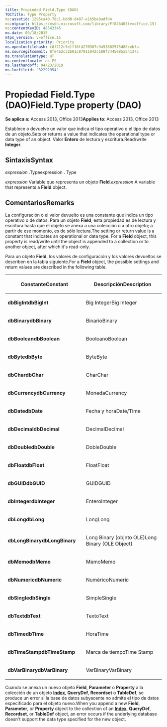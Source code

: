 ```yaml
---
title: Propiedad Field.Type (DAO)
TOCTitle: Type Property
ms:assetid: 1295ca40-78c1-bdd0-d407-e1b5be8adfd4
ms:mtpsurl: https://msdn.microsoft.com/library/Ff845405(v=office.15)
ms:contentKeyID: 48543345
ms.date: 09/18/2015
mtps_version: v=office.15
localization_priority: Priority
ms.openlocfilehash: c8f212c5e1f10f4270987c9453802575d88cebfa
ms.sourcegitcommit: 8fe462c32b91c87911942c188f3445e85a54137c
ms.translationtype: HT
ms.contentlocale: es-ES
ms.lasthandoff: 04/23/2019
ms.locfileid: "32292954"
---
```

# <a name="fieldtype-property-dao"></a><span data-ttu-id="3a4aa-102">Propiedad Field.Type (DAO)</span><span class="sxs-lookup"><span data-stu-id="3a4aa-102">Field.Type property (DAO)</span></span>


<span data-ttu-id="3a4aa-103">**Se aplica a:** Access 2013, Office 2013</span><span class="sxs-lookup"><span data-stu-id="3a4aa-103">**Applies to**: Access 2013, Office 2013</span></span>

<span data-ttu-id="3a4aa-104">Establece o devuelve un valor que indica el tipo operativo o el tipo de datos de un objeto.</span><span class="sxs-lookup"><span data-stu-id="3a4aa-104">Sets or returns a value that indicates the operational type or data type of an object.</span></span> <span data-ttu-id="3a4aa-105">Valor **Entero** de lectura y escritura.</span><span class="sxs-lookup"><span data-stu-id="3a4aa-105">Read/write **Integer**.</span></span>

## <a name="syntax"></a><span data-ttu-id="3a4aa-106">Sintaxis</span><span class="sxs-lookup"><span data-stu-id="3a4aa-106">Syntax</span></span>

<span data-ttu-id="3a4aa-107">*expression* .Type</span><span class="sxs-lookup"><span data-stu-id="3a4aa-107">expression  . Type</span></span>

<span data-ttu-id="3a4aa-108">*expression* Variable que representa un objeto **Field**.</span><span class="sxs-lookup"><span data-stu-id="3a4aa-108">*expression*  A variable that represents a **Field** object.</span></span>

## <a name="remarks"></a><span data-ttu-id="3a4aa-109">Comentarios</span><span class="sxs-lookup"><span data-stu-id="3a4aa-109">Remarks</span></span>

<span data-ttu-id="3a4aa-p102">La configuración o el valor devuelto es una constante que indica un tipo operativo o de datos. Para un objeto **Field**, esta propiedad es de lectura y escritura hasta que el objeto se anexa a una colección o a otro objeto; a partir de ese momento, es de sólo lectura.</span><span class="sxs-lookup"><span data-stu-id="3a4aa-p102">The setting or return value is a constant that indicates an operational or data type. For a **Field** object, this property is read/write until the object is appended to a collection or to another object, after which it's read-only.</span></span>

<span data-ttu-id="3a4aa-112">Para un objeto **Field**, los valores de configuración y los valores devueltos se describen en la tabla siguiente.</span><span class="sxs-lookup"><span data-stu-id="3a4aa-112">For a **Field** object, the possible settings and return values are described in the following table.</span></span>

<table>
<colgroup>
<col style="width: 50%" />
<col style="width: 50%" />
</colgroup>
<thead>
<tr class="header">
<th><p><span data-ttu-id="3a4aa-113">Constante</span><span class="sxs-lookup"><span data-stu-id="3a4aa-113">Constant</span></span></p></th>
<th><p><span data-ttu-id="3a4aa-114">Descripción</span><span class="sxs-lookup"><span data-stu-id="3a4aa-114">Description</span></span></p></th>
</tr>
</thead>
<tbody>
<tr class="odd">
<td><p><span data-ttu-id="3a4aa-115"><strong>dbBigInt</strong></span><span class="sxs-lookup"><span data-stu-id="3a4aa-115"><strong>dbBigInt</strong></span></span></p></td>
<td><p><span data-ttu-id="3a4aa-116">Big Integer</span><span class="sxs-lookup"><span data-stu-id="3a4aa-116">Big Integer</span></span></p></td>
</tr>
<tr class="even">
<td><p><span data-ttu-id="3a4aa-117"><strong>dbBinary</strong></span><span class="sxs-lookup"><span data-stu-id="3a4aa-117"><strong>dbBinary</strong></span></span></p></td>
<td><p><span data-ttu-id="3a4aa-118">Binario</span><span class="sxs-lookup"><span data-stu-id="3a4aa-118">Binary</span></span></p></td>
</tr>
<tr class="odd">
<td><p><span data-ttu-id="3a4aa-119"><strong>dbBoolean</strong></span><span class="sxs-lookup"><span data-stu-id="3a4aa-119"><strong>dbBoolean</strong></span></span></p></td>
<td><p><span data-ttu-id="3a4aa-120">Booleano</span><span class="sxs-lookup"><span data-stu-id="3a4aa-120">Boolean</span></span></p></td>
</tr>
<tr class="even">
<td><p><span data-ttu-id="3a4aa-121"><strong>dbByte</strong></span><span class="sxs-lookup"><span data-stu-id="3a4aa-121"><strong>dbByte</strong></span></span></p></td>
<td><p><span data-ttu-id="3a4aa-122">Byte</span><span class="sxs-lookup"><span data-stu-id="3a4aa-122">Byte</span></span></p></td>
</tr>
<tr class="odd">
<td><p><span data-ttu-id="3a4aa-123"><strong>dbChar</strong></span><span class="sxs-lookup"><span data-stu-id="3a4aa-123"><strong>dbChar</strong></span></span></p></td>
<td><p><span data-ttu-id="3a4aa-124">Char</span><span class="sxs-lookup"><span data-stu-id="3a4aa-124">Char</span></span></p></td>
</tr>
<tr class="even">
<td><p><span data-ttu-id="3a4aa-125"><strong>dbCurrency</strong></span><span class="sxs-lookup"><span data-stu-id="3a4aa-125"><strong>dbCurrency</strong></span></span></p></td>
<td><p><span data-ttu-id="3a4aa-126">Moneda</span><span class="sxs-lookup"><span data-stu-id="3a4aa-126">Currency</span></span></p></td>
</tr>
<tr class="odd">
<td><p><span data-ttu-id="3a4aa-127"><strong>dbDate</strong></span><span class="sxs-lookup"><span data-stu-id="3a4aa-127"><strong>dbDate</strong></span></span></p></td>
<td><p><span data-ttu-id="3a4aa-128">Fecha y hora</span><span class="sxs-lookup"><span data-stu-id="3a4aa-128">Date/Time</span></span></p></td>
</tr>
<tr class="even">
<td><p><span data-ttu-id="3a4aa-129"><strong>dbDecimal</strong></span><span class="sxs-lookup"><span data-stu-id="3a4aa-129"><strong>dbDecimal</strong></span></span></p></td>
<td><p><span data-ttu-id="3a4aa-130">Decimal</span><span class="sxs-lookup"><span data-stu-id="3a4aa-130">Decimal</span></span></p></td>
</tr>
<tr class="odd">
<td><p><span data-ttu-id="3a4aa-131"><strong>dbDouble</strong></span><span class="sxs-lookup"><span data-stu-id="3a4aa-131"><strong>dbDouble</strong></span></span></p></td>
<td><p><span data-ttu-id="3a4aa-132">Doble</span><span class="sxs-lookup"><span data-stu-id="3a4aa-132">Double</span></span></p></td>
</tr>
<tr class="even">
<td><p><span data-ttu-id="3a4aa-133"><strong>dbFloat</strong></span><span class="sxs-lookup"><span data-stu-id="3a4aa-133"><strong>dbFloat</strong></span></span></p></td>
<td><p><span data-ttu-id="3a4aa-134">Float</span><span class="sxs-lookup"><span data-stu-id="3a4aa-134">Float</span></span></p></td>
</tr>
<tr class="odd">
<td><p><span data-ttu-id="3a4aa-135"><strong>dbGUID</strong></span><span class="sxs-lookup"><span data-stu-id="3a4aa-135"><strong>dbGUID</strong></span></span></p></td>
<td><p><span data-ttu-id="3a4aa-136">GUID</span><span class="sxs-lookup"><span data-stu-id="3a4aa-136">GUID</span></span></p></td>
</tr>
<tr class="even">
<td><p><span data-ttu-id="3a4aa-137"><strong>dbInteger</strong></span><span class="sxs-lookup"><span data-stu-id="3a4aa-137"><strong>dbInteger</strong></span></span></p></td>
<td><p><span data-ttu-id="3a4aa-138">Entero</span><span class="sxs-lookup"><span data-stu-id="3a4aa-138">Integer</span></span></p></td>
</tr>
<tr class="odd">
<td><p><span data-ttu-id="3a4aa-139"><strong>dbLong</strong></span><span class="sxs-lookup"><span data-stu-id="3a4aa-139"><strong>dbLong</strong></span></span></p></td>
<td><p><span data-ttu-id="3a4aa-140">Long</span><span class="sxs-lookup"><span data-stu-id="3a4aa-140">Long</span></span></p></td>
</tr>
<tr class="even">
<td><p><span data-ttu-id="3a4aa-141"><strong>dbLongBinary</strong></span><span class="sxs-lookup"><span data-stu-id="3a4aa-141"><strong>dbLongBinary</strong></span></span></p></td>
<td><p><span data-ttu-id="3a4aa-142">Long Binary (objeto OLE)</span><span class="sxs-lookup"><span data-stu-id="3a4aa-142">Long Binary (OLE Object)</span></span></p></td>
</tr>
<tr class="odd">
<td><p><span data-ttu-id="3a4aa-143"><strong>dbMemo</strong></span><span class="sxs-lookup"><span data-stu-id="3a4aa-143"><strong>dbMemo</strong></span></span></p></td>
<td><p><span data-ttu-id="3a4aa-144">Memo</span><span class="sxs-lookup"><span data-stu-id="3a4aa-144">Memo</span></span></p></td>
</tr>
<tr class="even">
<td><p><span data-ttu-id="3a4aa-145"><strong>dbNumeric</strong></span><span class="sxs-lookup"><span data-stu-id="3a4aa-145"><strong>dbNumeric</strong></span></span></p></td>
<td><p><span data-ttu-id="3a4aa-146">Numérico</span><span class="sxs-lookup"><span data-stu-id="3a4aa-146">Numeric</span></span></p></td>
</tr>
<tr class="odd">
<td><p><span data-ttu-id="3a4aa-147"><strong>dbSingle</strong></span><span class="sxs-lookup"><span data-stu-id="3a4aa-147"><strong>dbSingle</strong></span></span></p></td>
<td><p><span data-ttu-id="3a4aa-148">Simple</span><span class="sxs-lookup"><span data-stu-id="3a4aa-148">Single</span></span></p></td>
</tr>
<tr class="even">
<td><p><span data-ttu-id="3a4aa-149"><strong>dbText</strong></span><span class="sxs-lookup"><span data-stu-id="3a4aa-149"><strong>dbText</strong></span></span></p></td>
<td><p><span data-ttu-id="3a4aa-150">Texto</span><span class="sxs-lookup"><span data-stu-id="3a4aa-150">Text</span></span></p></td>
</tr>
<tr class="odd">
<td><p><span data-ttu-id="3a4aa-151"><strong>dbTime</strong></span><span class="sxs-lookup"><span data-stu-id="3a4aa-151"><strong>dbTime</strong></span></span></p></td>
<td><p><span data-ttu-id="3a4aa-152">Hora</span><span class="sxs-lookup"><span data-stu-id="3a4aa-152">Time</span></span></p></td>
</tr>
<tr class="even">
<td><p><span data-ttu-id="3a4aa-153"><strong>dbTimeStamp</strong></span><span class="sxs-lookup"><span data-stu-id="3a4aa-153"><strong>dbTimeStamp</strong></span></span></p></td>
<td><p><span data-ttu-id="3a4aa-154">Marca de tiempo</span><span class="sxs-lookup"><span data-stu-id="3a4aa-154">Time Stamp</span></span></p></td>
</tr>
<tr class="odd">
<td><p><span data-ttu-id="3a4aa-155"><strong>dbVarBinary</strong></span><span class="sxs-lookup"><span data-stu-id="3a4aa-155"><strong>dbVarBinary</strong></span></span></p></td>
<td><p><span data-ttu-id="3a4aa-156">VarBinary</span><span class="sxs-lookup"><span data-stu-id="3a4aa-156">VarBinary</span></span></p></td>
</tr>
</tbody>
</table>


<span data-ttu-id="3a4aa-157">Cuando se anexa un nuevo objeto **Field**, **Parameter** o **Property** a la colección de un objeto **[Index](index-object-dao.md)**, **QueryDef**, **Recordset** o **TableDef**, se produce un error si la base de datos subyacente no admite el tipo de datos especificado para el objeto nuevo.</span><span class="sxs-lookup"><span data-stu-id="3a4aa-157">When you append a new **Field**, **Parameter**, or **Property** object to the collection of an **[Index](index-object-dao.md)**, **QueryDef**, **Recordset**, or **TableDef** object, an error occurs if the underlying database doesn't support the data type specified for the new object.</span></span>

